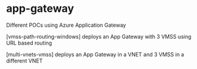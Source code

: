# app-gateway
Different POCs using Azure Application Gateway

[vmss-path-routing-windows] deploys an App Gateway with 3 VMSS using URL based routing

[multi-vnets-vmss] deploys an App Gateway in a VNET and 3 VMSS in a different VNET